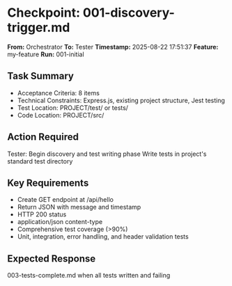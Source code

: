 # Checkpoint: 001-discovery-trigger.md
**From:** Orchestrator
**To:** Tester
**Timestamp:** 2025-08-22 17:51:37
**Feature:** my-feature
**Run:** 001-initial

## Task Summary
- Acceptance Criteria: 8 items
- Technical Constraints: Express.js, existing project structure, Jest testing
- Test Location: PROJECT/test/ or tests/
- Code Location: PROJECT/src/

## Action Required
Tester: Begin discovery and test writing phase
Write tests in project's standard test directory

## Key Requirements
- Create GET endpoint at /api/hello
- Return JSON with message and timestamp
- HTTP 200 status
- application/json content-type
- Comprehensive test coverage (>90%)
- Unit, integration, error handling, and header validation tests

## Expected Response
003-tests-complete.md when all tests written and failing